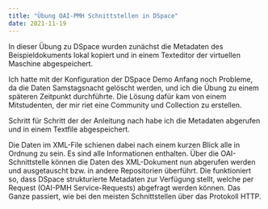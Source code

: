 ```yaml
---
title: "Übung OAI-PMH Schnittstellen in DSpace"
date: 2021-11-19
---
```


In dieser Übung zu DSpace wurden zunächst die Metadaten des Beispieldokuments lokal kopiert und in einem Texteditor der virtuellen Maschine abgespeichert. 

Ich hatte mit der Konfiguration der DSpace Demo Anfang noch Probleme, da die Daten Samstagsnacht gelöscht werden, und ich die Übung zu einem späteren Zeitpunkt durchführte. Die Lösung dafür kam von einem Mitstudenten, der mir riet eine Community und Collection zu erstellen. 

Schritt für Schritt der der Anleitung nach habe ich die Metadaten abgerufen und in einem Textfile abgespeichert. 

Die Daten im XML-File schienen dabei nach einem kurzen Blick alle in Ordnung zu sein. Es sind alle Informationen enthalten. Über die OAI-Schnittstelle können die Daten des XML-Dokument nun abgerufen werden und ausgetauscht bzw. in andere Repositorien überführt. Die funktioniert so, dass DSpace strukturierte Metadaten zur Verfügung stellt, welche per Request (OAI-PMH Service-Requests) abgefragt werden können. Das Ganze passiert, wie bei den meisten Schnittstellen über das Protokoll HTTP.
 

